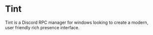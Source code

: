 # Tint
Tint is a Discord RPC manager for windows looking to create a modern, user friendly rich presence interface.
